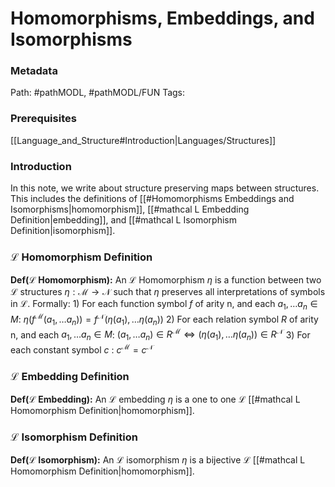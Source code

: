# Homomorphisms, Embeddings, and Isomorphisms
### Metadata
Path: #pathMODL, #pathMODL/FUN
Tags: 

### Prerequisites
[[Language_and_Structure#Introduction|Languages/Structures]] 

### Introduction
In this note, we write about structure preserving maps between structures. This includes the definitions of [[#Homomorphisms Embeddings and Isomorphisms|homomorphism]], [[#mathcal L Embedding Definition|embedding]], and [[#mathcal L Isomorphism Definition|isomorphism]].

### $\mathcal{L}$ Homomorphism Definition
**Def($\mathcal{L}$ Homomorphism):** An $\mathcal{L}$ Homomorphism $\eta$ is a function between two $\mathcal{L}$ structures $\eta : \mathcal{M}\to\mathcal{N}$ such that $\eta$  preserves all interpretations of symbols in $\mathcal{L}$. Formally:
	1) For each function symbol $f$ of arity n, and each $a_1,\ldots a_n \in M$:
			$\eta(f^\mathcal{M}(a_1,\ldots a_n))=f^\mathcal{N}(\eta(a_1),\ldots\eta(a_n))$ 
	2) For each relation symbol $R$ of arity n, and each $a_1,\ldots a_n \in M$:
			$(a_1,\ldots a_n)\in R^\mathcal{M}\iff (\eta(a_1),\ldots\eta(a_n)) \in R^\mathcal{N}$ 
	3) For each constant symbol $c$ :
			$c^\mathcal{M} =c^\mathcal{N}$


### $\mathcal{L}$ Embedding Definition
**Def($\mathcal{L}$ Embedding):** An $\mathcal{L}$ embedding $\eta$ is a one to one $\mathcal{L}$ [[#mathcal L Homomorphism Definition|homomorphism]].

### $\mathcal{L}$ Isomorphism Definition
**Def($\mathcal{L}$ Isomorphism):** An $\mathcal{L}$ isomorphism $\eta$ is a bijective $\mathcal{L}$ [[#mathcal L Homomorphism Definition|homomorphism]].


